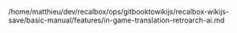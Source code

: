 /home/matthieu/dev/recalbox/ops/gitbooktowikijs/recalbox-wikijs-save/basic-manual/features/in-game-translation-retroarch-ai.md